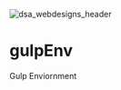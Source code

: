  ![dsa_webdesigns_header](https://user-images.githubusercontent.com/24277002/46819655-4d23bc00-cd52-11e8-865d-cb589c6f6bfa.jpg)



# gulpEnv
Gulp Enviornment
